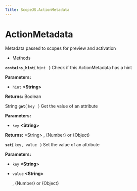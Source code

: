 ```yaml
---
Title: ScopeJS.ActionMetadata
---
```

        
ActionMetadata
==============

Metadata passed to scopes for preview and activation

-   Methods

<span id="contains_hint"></span>
**`contains_hint`**( `hint ` )
Check if this ActionMetadata has a hint

**Parameters:**
-   `hint` **&lt;String&gt;**

**Returns:**
Boolean

<span id="get"></span>
String **`get`**( `key ` )
Get the value of an attribute

**Parameters:**
-   `key` **&lt;String&gt;**

**Returns:** &lt;String&gt;
, {Number} or {Object}

<span id="set"></span>
**`set`**( `key, value ` )
Set the value of an attribute

**Parameters:**
-   `key` **&lt;String&gt;**
-   `value` **&lt;String&gt;**

    , {Number} or {Object}

